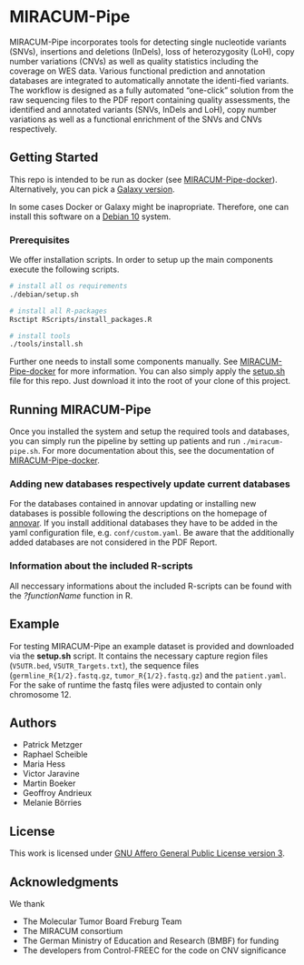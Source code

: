 # MIRACUM-Pipe

MIRACUM-Pipe incorporates tools for detecting single nucleotide variants (SNVs), insertions and deletions (InDels), loss of heterozygosity (LoH), copy number variations (CNVs) as well as quality statistics including the coverage on WES data. Various functional prediction and annotation databases are integrated to automatically annotate the identi-fied variants. The workflow is designed as a fully automated “one-click” solution from the raw sequencing files to the PDF report containing quality assessments, the identified and annotated variants (SNVs, InDels and LoH), copy number variations as well as a functional enrichment of the SNVs and CNVs respectively.

## Getting Started

This repo is intended to be run as docker (see [MIRACUM-Pipe-docker](https://github.com/AG-Boerries/MIRACUM-Pipe-docker)). Alternatively, you can pick a [Galaxy version](https://github.com/AG-Boerries/MIRACUM-Pipe-galaxy).

In some cases Docker or Galaxy might be inapropriate. Therefore, one can install this software on a [Debian 10](https://www.debian.org/) system.

### Prerequisites

We offer installation scripts. In order to setup up the main components execute the following scripts.

```bash
# install all os requirements
./debian/setup.sh

# install all R-packages
Rsctipt RScripts/install_packages.R

# install tools
./tools/install.sh
```

Further one needs to install some components manually. See [MIRACUM-Pipe-docker](https://github.com/AG-Boerries/MIRACUM-Pipe-docker) for more information.
You can also simply apply the [setup.sh](https://github.com/AG-Boerries/MIRACUM-Pipe-docker/blob/master/setup.sh) file for this repo. Just download it into the root of your clone of this project.

## Running MIRACUM-Pipe

Once you installed the system and setup the required tools and databases, you can simply run the pipeline by setting up patients and run `./miracum-pipe.sh`. For more documentation about this, see the documentation of [MIRACUM-Pipe-docker](https://github.com/AG-Boerries/MIRACUM-Pipe-docker).

### Adding new databases respectively update current databases

For the databases contained in annovar updating or installing new databases is possible following the descriptions on the homepage of [annovar](http://annovar.openbioinformatics.org/en/latest/user-guide/). If you install additional databases they have to be added in the yaml configuration file, e.g. `conf/custom.yaml`. Be aware that the additionally added databases are not considered in the PDF Report.

### Information about the included R-scripts

All neccessary informations about the included R-scripts can be found with the *?functionName* function in R.

## Example

For testing MIRACUM-Pipe an example dataset is provided and downloaded via the **setup.sh** script. It contains the necessary capture region files (`V5UTR.bed`, `V5UTR_Targets.txt`), the sequence files (`germline_R{1/2}.fastq.gz`, `tumor_R{1/2}.fastq.gz`) and the `patient.yaml`. For the sake of runtime the fastq files were adjusted to contain only chromosome 12.

## Authors

* Patrick Metzger
* Raphael Scheible
* Maria Hess
* Victor Jaravine
* Martin Boeker
* Geoffroy Andrieux
* Melanie Börries

## License

This work is licensed under [GNU Affero General Public License version 3](https://opensource.org/licenses/AGPL-3.0).

## Acknowledgments

We thank

* The Molecular Tumor Board Freburg Team
* The MIRACUM consortium
* The German Ministry of Education and Research (BMBF) for funding
* The developers from Control-FREEC for the code on CNV significance
